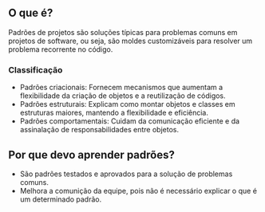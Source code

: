 ## O que é?
Padrões de projetos são soluções típicas para problemas comuns em projetos de software, ou seja, são moldes customizáveis para resolver um problema recorrente no código.

### Classificação
- Padrões criacionais: Fornecem mecanismos que aumentam a flexibilidade da criação de objetos e a reutilização de códigos.
- Padrões estruturais: Explicam como montar objetos e classes em estruturas maiores, mantendo a flexibilidade e eficiência.
- Padrões comportamentais: Cuidam da comunicação eficiente e da assinalação de responsabilidades entre objetos.

## Por que devo aprender padrões?
- São padrões testados e aprovados para a solução de problemas comuns.
- Melhora a comunição da equipe, pois não é necessário explicar o que é um determinado padrão.

